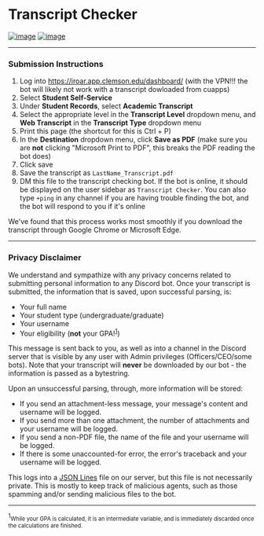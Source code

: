# Transcript Checker

[![image](https://img.shields.io/badge/code%20style-black-000000.svg)](https://github.com/psf/black) [![image](https://img.shields.io/badge/License-BSD_3--Clause-blue.svg)](https://opensource.org/licenses/BSD-3-Clause)

---------------------------
### Submission Instructions

1) Log into https://iroar.app.clemson.edu/dashboard/ (with the VPN!!! the bot will likely not work with a transcript dowloaded from cuapps)
2) Select **Student Self-Service**
3) Under **Student Records**, select **Academic Transcript**
4) Select the appropriate level in the **Transcript Level** dropdown menu, and **Web Transcript** in the **Transcript Type** dropdown menu
5) Print this page (the shortcut for this is Ctrl + P)
6) In the **Destination** dropdown menu, click **Save as PDF** (make sure you are **not** clicking "Microsoft Print to PDF", this breaks the PDF reading the bot does)
7) Click save
8) Save the transcript as ``LastName_Transcript.pdf``
9) DM this file to the transcript checking bot. If the bot is online, it should be displayed on the user sidebar as ``Transcript Checker``. You can also type ``+ping`` in any channel if you are having trouble finding the bot, and the bot will respond to you if it's online

We've found that this process works most smoothly if you download the transcript through Google Chrome or Microsoft Edge.

----------------------
### Privacy Disclaimer

We understand and sympathize with any privacy concerns related to submitting personal information to any Discord bot. Once your transcript is submitted, the information that is saved, upon successful parsing, is:

- Your full name
- Your student type (undergraduate/graduate)
- Your username
- Your eligibility (**not** your GPA!<sup>[1](#gpa)</sup>)

This message is sent back to you, as well as into a channel in the Discord server that is visible by any user with Admin privileges (Officers/CEO/some bots). Note that your transcript will **never** be downloaded by our bot - the information is passed as a bytestring.

Upon an unsuccessful parsing, through, more information will be stored:

- If you send an attachment-less message, your message's content and username will be logged.
- If you send more than one attachment, the number of attachments and your username will be logged.
- If you send a non-PDF file, the name of the file and your username will be logged.
- If there is some unaccounted-for error, the error's traceback and your username will be logged.

This logs into a [JSON Lines](https://jsonlines.org/) file on our server, but this file is not necessarily private. This is mostly to keep track of malicious agents, such as those spamming and/or sending malicious files to the bot.

-------------
<a name="gpa"><sup>1</sup></a><span style="font-size:0.8em;">While your GPA is calculated, it is an intermediate variable, and is immediately discarded once the calculations are finished.</span>